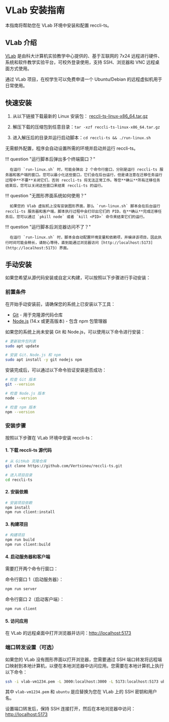 # VLab 安装指南

本指南将帮助您在 VLab 环境中安装和配置 reccli-ts。

## VLab 介绍

[VLab](https://vlab.ustc.edu.cn) 是由科大计算机实验教学中心提供的、基于互联网的 7x24 远程进行硬件、系统和软件教学实验平台，可校外登录使用，支持 SSH、浏览器和 VNC 远程桌面方式使用。

通过 VLab 项目，在校学生可以免费申请一个 Ubuntu/Debian 的远程虚拟机用于日常使用。

## 快速安装

1. 从以下链接下载最新的 Linux 安装包：
   [reccli-ts-linux-x86_64.tar.gz](https://github.com/Vertsineu/reccli-ts/releases/download/v2.1.1/reccli-ts-linux-x86_64.tar.gz)

2. 解压下载的压缩包到任意目录：``` tar -xzf reccli-ts-linux-x86_64.tar.gz ```

3. 进入解压后的目录并运行启动脚本：``` cd reccli-ts && ./run-linux.sh ```

无需额外配置，程序会自动设置所需的环境并启动并运行 reccli-ts。

!!! question "运行脚本后弹出多个终端窗口？"

      在运行 `run-linux.sh` 时，可能会弹出 2 个命令行窗口，分别是运行 reccli-ts 服务器和客户端的窗口。您可以最小化这些窗口，它们会在后台运行，但是请注意在迁移任务运行过程中**不要**关闭它们，否则 reccli-ts 将无法正常工作。等您**确认**所有迁移任务结束后，您可以关闭这些窗口来结束 reccli-ts 的运行。

!!! question "无图形界面系统如何使用？"

      如果您的 Vlab 虚拟机上没有安装图形界面，那么 `run-linux.sh` 脚本会在后台运行 reccli-ts 服务器和客户端，脚本执行过程中会打印出它们的 PID，在**确认**完成迁移任务后，您可以通过 `pkill node` 或者 `kill <PID>` 命令来结束它们的运行。

!!! question "运行脚本后浏览器访问不了？"

      在运行 `run-linux.sh` 时，脚本会自动配置环境变量和依赖项，并编译该项目，因此执行时间可能会稍长，请耐心等待，直到能通过浏览器访问 [http://localhost:5173](http://localhost:5173) 界面。

## 手动安装

如果您希望从源代码安装或自定义构建，可以按照以下步骤进行手动安装：

### 前置条件

在开始手动安装前，请确保您的系统上已安装以下工具：

- [Git](https://git-scm.com/downloads) - 用于克隆源代码仓库
- [Node.js](https://nodejs.org/) (14.x 或更高版本) - 包含 npm 包管理器

如果您的系统上尚未安装 Git 和 Node.js，可以使用以下命令进行安装：

```bash
# 更新软件包列表
sudo apt update

# 安装 Git、Node.js 和 npm
sudo apt install -y git nodejs npm
```

安装完成后，可以通过以下命令验证安装是否成功：

```bash
# 检查 Git 版本
git --version

# 检查 Node.js 版本
node --version

# 检查 npm 版本
npm --version
```

### 安装步骤

按照以下步骤在 VLab 环境中安装 reccli-ts：

#### 1. 下载 reccli-ts 源代码

```bash
# 从 GitHub 克隆仓库
git clone https://github.com/Vertsineu/reccli-ts.git

# 进入项目目录
cd reccli-ts
```

#### 2. 安装依赖

```bash
# 安装项目依赖
npm install
npm run client:install
```

#### 3. 构建项目

```bash
# 构建项目
npm run build
npm run client:build
```

#### 4. 启动服务器和客户端

需要打开两个命令行窗口：

命令行窗口 1（启动服务器）：

```bash
npm run server
```

命令行窗口 2（启动客户端）：

```bash
npm run client
```

#### 5. 访问应用

在 VLab 的远程桌面中打开浏览器并访问：[http://localhost:5173](http://localhost:5173)

### 端口转发设置（可选）

如果您的 VLab 没有图形界面以打开浏览器，您需要通过 SSH 端口转发将远程端口映射到本地计算机，以便在本地浏览器中访问应用。您需要在本地计算机上执行以下命令：

```bash
ssh -i vlab-vm1234.pem -L 3000:localhost:3000 -L 5173:localhost:5173 ubuntu@vlab.ustc.edu.cn
```

其中 `vlab-vm1234.pem` 和 `ubuntu` 是应替换为您在 VLab 上的 SSH 密钥和用户名。

设置端口转发后，保持 SSH 连接打开，然后在本地浏览器中访问：[http://localhost:5173](http://localhost:5173)
